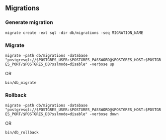 ## Migrations

### Generate migration

`migrate create -ext sql -dir db/migrations -seq MIGRATION_NAME`

### Migrate

`migrate -path db/migrations -database "postgresql://$POSTGRES_USER:$POSTGRES_PASSWORD@$POSTGRES_HOST:$POSTGRES_PORT/$POSTGRES_DB?sslmode=disable" -verbose up`

OR

`bin/db_migrate`

### Rollback

`migrate -path db/migrations -database "postgresql://$POSTGRES_USER:$POSTGRES_PASSWORD@$POSTGRES_HOST:$POSTGRES_PORT/$POSTGRES_DB?sslmode=disable" -verbose down`

OR

`bin/db_rollback`
